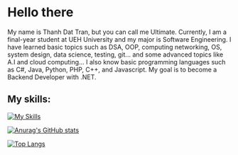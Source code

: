 # Hello there

My name is Thanh Dat Tran, but you can call me Ultimate. Currently, I am a final-year student at UEH University and my major is Software Engineering. I have learned basic topics such as DSA, OOP, computing networking, OS, system design, data science, testing, git... and some advanced topics like A.I and cloud computing... I also know basic programming languages such as C#, Java, Python, PHP, C++, and Javascript. My goal is to become a Backend Developer with .NET. 

## My skills:

[![My Skills](https://skillicons.dev/icons?i=js,html,css,cs,dotnet,java,py,php,visualstudio,vscode,androidstudio,firebase,idea,figma,linux,latex)](https://skillicons.dev)

[![Anurag's GitHub stats](https://github-readme-stats.vercel.app/api?username=UltimateUEH&show=reviews,discussions_started,discussions_answered,prs_merged,prs_merged_percentage&show_icons=true&theme=onedark)](https://github.com/anuraghazra/github-readme-stats)

[![Top Langs](https://github-readme-stats.vercel.app/api/top-langs/?username=UltimateUEH)](https://github.com/ultimaten1/github-readme-stats)
